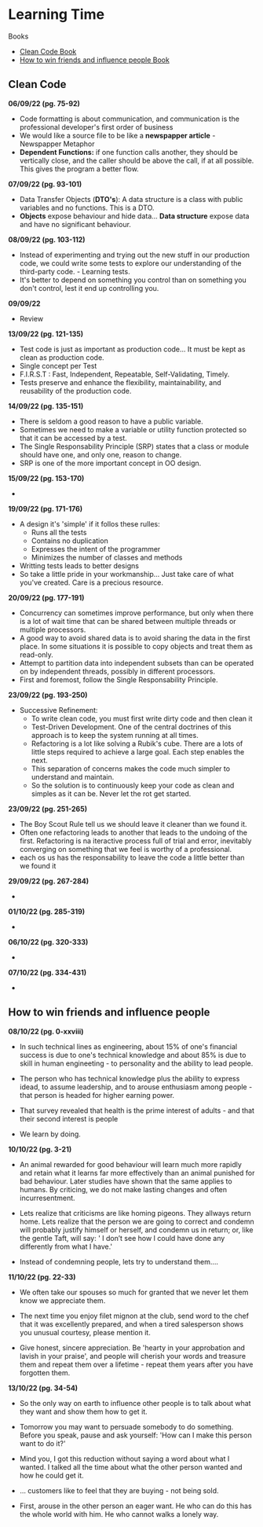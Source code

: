 # Learning Time

Books  
  * <a href="#clean-code-book">Clean Code Book</a>&nbsp;&nbsp;&nbsp;   
  * <a href="#how-to-win-friends-and-influence-people-book">How to win friends and influence people Book</a>&nbsp;&nbsp;&nbsp;

## Clean Code  

**06/09/22 (pg. 75-92)**

* Code formatting is about communication, and communication is the professional developer's first order of business
* We would like a source file to be like a **newspapper article** - Newspapper Metaphor
* **Dependent Functions:** if one function calls another, they should be vertically close, and the caller should be above the call, if at all possible. This gives the program a better flow.


**07/09/22 (pg. 93-101)**

* Data Transfer Objects (**DTO's**): A data structure is a class with public variables and no functions. This is a DTO.
* **Objects** expose behaviour and hide data... **Data structure** expose data and have no significant behaviour.

**08/09/22 (pg. 103-112)**

* Instead of experimenting and trying out the new stuff in our production code, we could write some tests to explore our understanding of the third-party code. - Learning tests.
* It's better to depend on something you control than on something you don't control, lest it end up controlling you.

**09/09/22**

* Review

**13/09/22 (pg. 121-135)**

* Test code is just as important as production code... It must be kept as clean as production code.
* Single concept per Test
* F.I.R.S.T : Fast, Independent, Repeatable, Self-Validating, Timely.
* Tests preserve and enhance the flexibility, maintainability, and reusability of the production code.


**14/09/22 (pg. 135-151)**

* There is seldom a good reason to have a public variable.
* Sometimes we need to make a variable or utility function protected so that it can be accessed by a test.
* The Single Responsability Principle (SRP) states that a class or module should have one, and only one, reason to change.
* SRP is one of the more important concept in OO design.


**15/09/22 (pg. 153-170)**

* 

**19/09/22 (pg. 171-176)**

* A design it's 'simple' if it follos these rulles:
  - Runs all the tests
  - Contains no duplication
  - Expresses the intent of the programmer
  - Minimizes the number of classes and methods
* Writting tests leads to better designs
* So take a little pride in your workmanship... Just take care of what you've created. Care is a precious resource.


**20/09/22 (pg. 177-191)**

* Concurrency can sometimes improve performance, but only when there is a lot of wait time that can be shared between multiple threads or multiple processors.
* A good way to avoid shared data is to avoid sharing the data in the first place. In some situations it is possible to copy objects and treat them as read-only.
* Attempt to partition data into independent subsets than can be operated on by independent threads, possibly in different processors.
* First and foremost, follow the Single Responsability Principle.


**23/09/22 (pg. 193-250)**

* Successive Refinement:
  - To write clean code, you must first write dirty code and then clean it
  - Test-Driven Development. One of the central doctrines of this approach is to keep the system running at all times.
  - Refactoring is a lot like solving a Rubik's cube. There are a lots of little steps required to achieve a large goal. Each step enables the next.
  - This separation of concerns makes the code much simpler to understand and maintain.
  - So the solution is to continuously keep your code as clean and simples as it can be. Never let the rot get started.


**23/09/22 (pg. 251-265)**

* The Boy Scout Rule tell us we should leave it cleaner than we found it.
* Often one refactoring leads to another that leads to the undoing of the first. Refactoring is na iteractive process full of trial and error, inevitably converging on something that we feel is worthy of a professional.
* each os us has the responsability to leave the code a little better than we found it

**29/09/22 (pg. 267-284)**
 
 * 

**01/10/22 (pg. 285-319)**
 
 * 

**06/10/22 (pg. 320-333)**

* 

**07/10/22 (pg. 334-431)**

* 


## How to win friends and influence people  

**08/10/22 (pg. 0-xxviii)**

* In such technical lines as engineering, about 15% of one's financial success is due to one's technical knowledge and about 85% is due to skill in human engineeting - to personality and the ability to lead people.

* The person who has technical knowledge plus the ability to express idead, to assume leadership, and to arouse enthusiasm among people - that person is headed for higher earning power.

* That survey revealed that health is the prime interest of adults - and that their second interest is people

* We learn by doing.

**10/10/22 (pg. 3-21)**

* An animal rewarded for good behaviour will learn much more rapidly and retain what it learns far more effectively than an animal punished for bad behaviour. Later studies have shown that the same applies to humans. By criticing, we do not make lasting changes and often incurresentment.

* Lets realize that criticisms are like homing pigeons. They allways return home. Lets realize that the person we are going to correct and condemn will probably justify himself or herself, and condemn us in return; or, like the gentle Taft, will say: ' I don’t see how I could have done any differently from what I have.'

* Instead of condemning people, lets try to understand them….

**11/10/22 (pg. 22-33)**

* We often take our spouses so much for granted that we never let them know we appreciate them.

* The next time you enjoy filet mignon at the club, send word to the chef that it was excellently prepared, and when a tired salesperson shows you unusual courtesy, please mention it.

* Give honest, sincere appreciation. Be 'hearty in your approbation and lavish in your praise', and people will cherish your words and treasure them and repeat them over a lifetime - repeat them years after you have forgotten them.


**13/10/22 (pg. 34-54)**

* So the only way on earth to influence other people is to talk about what they want and show them how to get it.

* Tomorrow you may want to persuade somebody to do something. Before you speak, pause and ask yourself: 'How can I make this person want to do it?'

* Mind you, I got this reduction without saying a word about what I wanted. I talked all the time about what the other person wanted and how he could get it.

* … customers like to feel that they are buying - not being sold.

* First, arouse in the other person an eager want. He who can do this has the whole world with him. He who cannot walks a lonely way.




